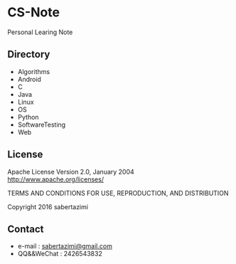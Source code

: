 # CS-Note
Personal Learing Note

## Directory
- Algorithms
- Android
- C
- Java
- Linux
- OS
- Python
- SoftwareTesting
- Web

## License

 Apache License
                           Version 2.0, January 2004
                        http://www.apache.org/licenses/

 TERMS AND CONDITIONS FOR USE, REPRODUCTION, AND DISTRIBUTION

Copyright 2016 sabertazimi

## Contact
- e-mail : sabertazimi@gmail.com
- QQ&&WeChat : 2426543832

